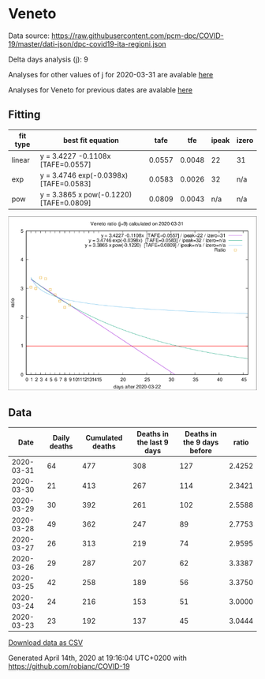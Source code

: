 # Veneto

Data source: https://raw.githubusercontent.com/pcm-dpc/COVID-19/master/dati-json/dpc-covid19-ita-regioni.json

Delta days analysis (j): 9

Analyses for other values of j for 2020-03-31 are avalable [here](../2020-03-31/README.md)

Analyses for Veneto for previous dates are avalable [here](../README.md)

## Fitting 
|fit type|best fit equation|tafe|tfe|ipeak|izero|
|-------|-----|--------|------|---|---|
|linear|y = 3.4227 -0.1108x  [TAFE=0.0557]|0.0557|0.0048|22|31|
|exp|y = 3.4746 exp(-0.0398x)  [TAFE=0.0583]|0.0583|0.0026|32|n/a|
|pow|y = 3.3865 x pow(-0.1220)  [TAFE=0.0809]|0.0809|0.0043|n/a|n/a|

![Plot](COVID-19_veneto_j9_2020-03-31.png)

## Data
|Date|Daily deaths|Cumulated deaths|Deaths in the last 9 days|Deaths in the 9 days before|ratio|
|----|----------|-----------|-------|--------------------|-----|
|2020-03-31|64|477|308|127|2.4252|
|2020-03-30|21|413|267|114|2.3421|
|2020-03-29|30|392|261|102|2.5588|
|2020-03-28|49|362|247|89|2.7753|
|2020-03-27|26|313|219|74|2.9595|
|2020-03-26|29|287|207|62|3.3387|
|2020-03-25|42|258|189|56|3.3750|
|2020-03-24|24|216|153|51|3.0000|
|2020-03-23|23|192|137|45|3.0444|

[Download data as CSV](COVID-19_veneto_j9_2020-03-31.csv)

Generated April 14th, 2020 at 19:16:04 UTC+0200 with https://github.com/robianc/COVID-19

